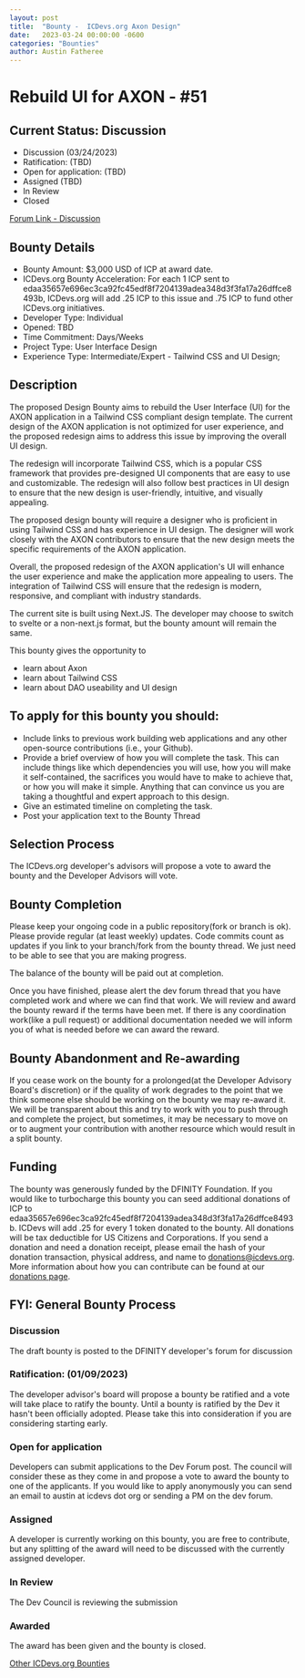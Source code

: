 ```yaml
---
layout: post
title:  "Bounty -  ICDevs.org Axon Design"
date:   2023-03-24 00:00:00 -0600
categories: "Bounties"
author: Austin Fatheree
---
```


# Rebuild UI for AXON - #51

## Current Status: Discussion

* Discussion (03/24/2023)
* Ratification: (TBD)
* Open for application: (TBD)
* Assigned (TBD)
* In Review 
* Closed 

[Forum Link - Discussion](https://forum.dfinity.org/t/open-icdevs-org-bounty-51-rebuild-ui-for-axon-3-000/19442)

## Bounty Details

* Bounty Amount: $3,000 USD of ICP at award date.
* ICDevs.org Bounty Acceleration: For each 1 ICP sent to edaa35657e696ec3ca92fc45edf8f7204139adea348d3f3fa17a26dffce8493b, ICDevs.org will add  .25 ICP to this issue and .75 ICP to fund other ICDevs.org initiatives.
* Developer Type: Individual
* Opened: TBD
* Time Commitment: Days/Weeks
* Project Type: User Interface Design
* Experience Type: Intermediate/Expert - Tailwind CSS and UI Design;

## Description

The proposed Design Bounty aims to rebuild the User Interface (UI) for the AXON application in a Tailwind CSS compliant design template. The current design of the AXON application is not optimized for user experience, and the proposed redesign aims to address this issue by improving the overall UI design.

The redesign will incorporate Tailwind CSS, which is a popular CSS framework that provides pre-designed UI components that are easy to use and customizable. The redesign will also follow best practices in UI design to ensure that the new design is user-friendly, intuitive, and visually appealing.

The proposed design bounty will require a designer who is proficient in using Tailwind CSS and has experience in UI design. The designer will work closely with the AXON contributors to ensure that the new design meets the specific requirements of the AXON application.

Overall, the proposed redesign of the AXON application's UI will enhance the user experience and make the application more appealing to users. The integration of Tailwind CSS will ensure that the redesign is modern, responsive, and compliant with industry standards.

The current site is built using Next.JS. The developer may choose to switch to svelte or a non-next.js format, but the bounty amount will remain the same.

This bounty gives the opportunity to

* learn about Axon
* learn about Tailwind CSS
* learn about DAO useability and UI design


## To apply for this bounty you should:

* Include links to previous work building web applications and any other open-source contributions (i.e., your Github).
* Provide a brief overview of how you will complete the task. This can include things like which dependencies you will use, how you will make it self-contained, the sacrifices you would have to make to achieve that, or how you will make it simple. Anything that can convince us you are taking a thoughtful and expert approach to this design.
* Give an estimated timeline on completing the task.
* Post your application text to the Bounty Thread

## Selection Process

The ICDevs.org developer's advisors will propose a vote to award the bounty and the Developer Advisors will vote.

## Bounty Completion

Please keep your ongoing code in a public repository(fork or branch is ok). Please provide regular (at least weekly) updates.  Code commits count as updates if you link to your branch/fork from the bounty thread.  We just need to be able to see that you are making progress.

The balance of the bounty will be paid out at completion.

Once you have finished, please alert the dev forum thread that you have completed work and where we can find that work.  We will review and award the bounty reward if the terms have been met.  If there is any coordination work(like a pull request) or additional documentation needed we will inform you of what is needed before we can award the reward.

## Bounty Abandonment and Re-awarding

If you cease work on the bounty for a prolonged(at the Developer Advisory Board's discretion) or if the quality of work degrades to the point that we think someone else should be working on the bounty we may re-award it.  We will be transparent about this and try to work with you to push through and complete the project, but sometimes, it may be necessary to move on or to augment your contribution with another resource which would result in a split bounty.

## Funding

The bounty was generously funded by the DFINITY Foundation. If you would like to turbocharge this bounty you can seed additional donations of ICP to edaa35657e696ec3ca92fc45edf8f7204139adea348d3f3fa17a26dffce8493b.  ICDevs will add .25 for every 1 token donated to the bounty.  All donations will be tax deductible for US Citizens and Corporations.  If you send a donation and need a donation receipt, please email the hash of your donation transaction, physical address, and name to donations@icdevs.org.  More information about how you can contribute can be found at our [donations page](https://icdevs.org/donations.html).


## FYI: General Bounty Process

### Discussion

The draft bounty is posted to the DFINITY developer's forum for discussion

### Ratification: (01/09/2023)

The developer advisor's board will propose a bounty be ratified and a vote will take place to ratify the bounty.  Until a bounty is ratified by the Dev it hasn't been officially adopted. Please take this into consideration if you are considering starting early.

### Open for application

Developers can submit applications to the Dev Forum post.  The council will consider these as they come in and propose a vote to award the bounty to one of the applicants.  If you would like to apply anonymously you can send an email to austin at icdevs dot org or sending a PM on the dev forum.

### Assigned

A developer is currently working on this bounty, you are free to contribute, but any splitting of the award will need to be discussed with the currently assigned developer.

### In Review

The Dev Council is reviewing the submission

### Awarded

The award has been given and the bounty is closed.


[Other ICDevs.org Bounties](https://icdevs.org/bounties.html)


